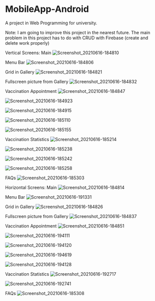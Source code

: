 # MobileApp-Android
A project in Web Programming for university.

Note: I am going to improve this project in the nearest future. The main problem in this project has to do with CRUD with Firebase (create and delete work properly)

Vertical Screens:
Main
![Screenshot_20210616-184810](https://user-images.githubusercontent.com/62932912/147743315-837a6837-67a2-4580-974a-540942d1a1b9.png)


Menu Bar
![Screenshot_20210616-184806](https://user-images.githubusercontent.com/62932912/147743328-a043bc4b-1511-4475-959b-1839b156e1ad.png)


Grid in Gallery
![Screenshot_20210616-184821](https://user-images.githubusercontent.com/62932912/147743425-b22908f2-7ac4-4d86-b49d-8378bcb5ba13.png)


Fullscreen picture from Gallery
![Screenshot_20210616-184832](https://user-images.githubusercontent.com/62932912/147743485-086139dc-5eb7-4825-9370-85c64a42b6cb.png)


Vaccination Appointment
![Screenshot_20210616-184847](https://user-images.githubusercontent.com/62932912/147743525-b1a9c412-b7fa-4dbc-9d36-25933539f39e.png)

![Screenshot_20210616-184923](https://user-images.githubusercontent.com/62932912/147743570-187cadfe-75cc-417e-b02e-a77257504698.png)

![Screenshot_20210616-184915](https://user-images.githubusercontent.com/62932912/147743628-23f9aab4-6ff7-416b-be86-3946c16ef2d6.png)

![Screenshot_20210616-185110](https://user-images.githubusercontent.com/62932912/147743605-81904f26-0b8a-402d-b0f0-3615390cb3b5.png)

![Screenshot_20210616-185155](https://user-images.githubusercontent.com/62932912/147743688-7bf359ad-a916-4035-8ce3-571bb5438a10.png)


Vaccination Statistics
![Screenshot_20210616-185214](https://user-images.githubusercontent.com/62932912/147743765-ca6711c1-2dbf-4ec2-99d5-0cd90cae2e7f.png)

![Screenshot_20210616-185238](https://user-images.githubusercontent.com/62932912/147743797-374dccab-ea8d-4c47-a88a-3a19fb62ef5e.png)

![Screenshot_20210616-185242](https://user-images.githubusercontent.com/62932912/147743805-9a4f1b7c-f813-4275-875b-32aef2d90803.png)

![Screenshot_20210616-185258](https://user-images.githubusercontent.com/62932912/147743829-7f22c3af-4c80-4c83-8381-69b73304bb71.png)


FAQs
![Screenshot_20210616-185303](https://user-images.githubusercontent.com/62932912/147743860-ec776d4c-db39-4ef9-8dfc-abb71903411f.png)



Horizontal Screens:
Main
![Screenshot_20210616-184814](https://user-images.githubusercontent.com/62932912/147743942-3e7cf326-e3ee-4cd6-9a27-783ed0a6b436.png)


Menu Bar
![Screenshot_20210616-191331](https://user-images.githubusercontent.com/62932912/147743967-82d82d4f-8333-4aeb-8f26-1442cfec09b1.png)


Grid in Gallery
![Screenshot_20210616-184826](https://user-images.githubusercontent.com/62932912/147744086-d859c4ab-f2eb-413c-8604-a71fe4756203.png)


Fullscreen picture from Gallery
![Screenshot_20210616-184837](https://user-images.githubusercontent.com/62932912/147744103-c7be96a7-3236-4995-af93-d9e22c77429f.png)


Vaccination Appointment
![Screenshot_20210616-184851](https://user-images.githubusercontent.com/62932912/147744132-fc2b159c-c791-4a52-aaff-04123dd8e7b8.png)

![Screenshot_20210616-194111](https://user-images.githubusercontent.com/62932912/147744134-16d8b382-7b46-4a57-be68-9985e5b9a43a.png)

![Screenshot_20210616-194120](https://user-images.githubusercontent.com/62932912/147744136-197c0e4a-db6d-4268-a6ec-c6a7146fecd3.png)

![Screenshot_20210616-194619](https://user-images.githubusercontent.com/62932912/147744138-82c7151c-3bac-4ad9-acb7-cb3483b40666.png)

![Screenshot_20210616-194128](https://user-images.githubusercontent.com/62932912/147744169-8847a875-3bf4-4c50-9f68-60ac03c2c303.png)


Vaccination Statistics
![Screenshot_20210616-192717](https://user-images.githubusercontent.com/62932912/147744196-18dbacc8-6bee-487c-9a43-2c8ffcadd725.png)

![Screenshot_20210616-192741](https://user-images.githubusercontent.com/62932912/147744199-2191155a-92af-4ec6-b854-c8374c3654d1.png)


FAQs
![Screenshot_20210616-185308](https://user-images.githubusercontent.com/62932912/147744213-bb02fa13-0324-4492-bf18-5d4ed76d8370.png)
